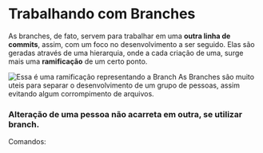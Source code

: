 # Trabalhando com Branches

As branches, de fato, servem para trabalhar em uma **outra linha de commits**, assim, com um foco no desenvolvimento a ser seguido.
Elas são geradas através de uma hierarquia, onde a cada criação de uma, surge mais uma **ramificação** de um certo ponto. 

![Essa é uma ramificação representando a Branch](https://d2v0x26thbzlwf.cloudfront.net/prod/190/img/rId1250rghj58.pqt.png)
As Branches são muito uteis para separar o desenvolvimento de um grupo de pessoas, assim evitando algum corrompimento de arquivos. 
### Alteração de uma pessoa não acarreta em outra, se utilizar branch.

Comandos:

<!--stackedit_data:
eyJoaXN0b3J5IjpbMzU1NTgzMTA1LC00NzUyODc4MjcsMTM0NT
UwMTcyXX0=
-->